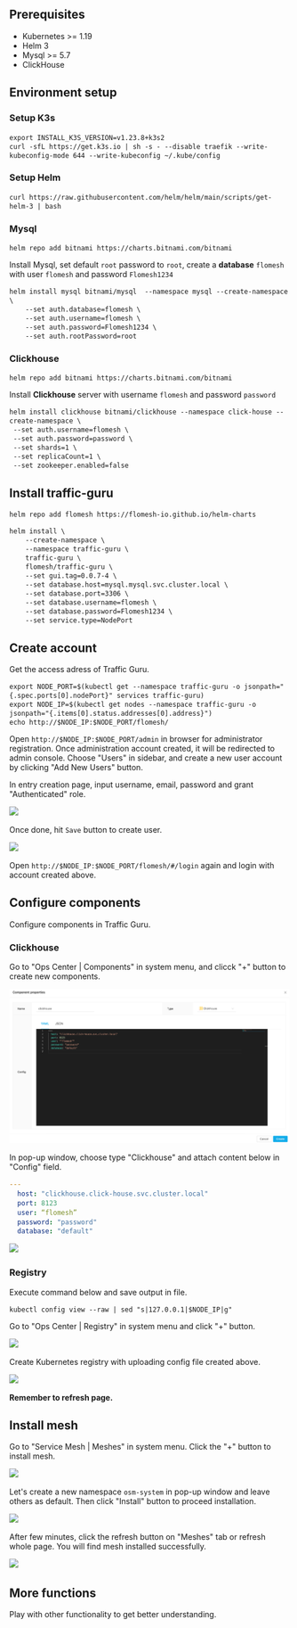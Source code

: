 ## Prerequisites

- Kubernetes  >= 1.19 
- Helm 3
- Mysql >= 5.7
- ClickHouse 

## Environment setup

### Setup K3s

```shell
export INSTALL_K3S_VERSION=v1.23.8+k3s2
curl -sfL https://get.k3s.io | sh -s - --disable traefik --write-kubeconfig-mode 644 --write-kubeconfig ~/.kube/config
```

### Setup Helm

```shell
curl https://raw.githubusercontent.com/helm/helm/main/scripts/get-helm-3 | bash
```

### Mysql

```shell
helm repo add bitnami https://charts.bitnami.com/bitnami
```

Install Mysql, set default `root` password to `root`, create a **database** `flomesh` with user `flomesh` and password `Flomesh1234`

```shell
helm install mysql bitnami/mysql  --namespace mysql --create-namespace  \
    --set auth.database=flomesh \
    --set auth.username=flomesh \
    --set auth.password=Flomesh1234 \
    --set auth.rootPassword=root
```

### Clickhouse

```shell
helm repo add bitnami https://charts.bitnami.com/bitnami
```

Install **Clickhouse** server with username `flomesh` and password `password`

```shell
helm install clickhouse bitnami/clickhouse --namespace click-house --create-namespace \
 --set auth.username=flomesh \
 --set auth.password=password \
 --set shards=1 \
 --set replicaCount=1 \
 --set zookeeper.enabled=false
```

## Install traffic-guru

```shell
helm repo add flomesh https://flomesh-io.github.io/helm-charts
```

```shell
helm install \
	--create-namespace \
	--namespace traffic-guru \
	traffic-guru \
	flomesh/traffic-guru \
	--set gui.tag=0.0.7-4 \
	--set database.host=mysql.mysql.svc.cluster.local \
	--set database.port=3306 \
	--set database.username=flomesh \
	--set database.password=Flomesh1234 \
	--set service.type=NodePort
```

## Create account

Get the access adress of Traffic Guru.

```shell
export NODE_PORT=$(kubectl get --namespace traffic-guru -o jsonpath="{.spec.ports[0].nodePort}" services traffic-guru)
export NODE_IP=$(kubectl get nodes --namespace traffic-guru -o jsonpath="{.items[0].status.addresses[0].address}")
echo http://$NODE_IP:$NODE_PORT/flomesh/
```

Open `http://$NODE_IP:$NODE_PORT/admin` in browser for administrator registration. Once administration account created, it will be redirected to admin console. Choose "Users" in sidebar, and create a new user account by clicking "Add New Users" button.

In entry creation page, input username, email, password and grant "Authenticated" role.

![](images/create-user.png)

Once done, hit `Save` button to create user.

![](images/user.png)

Open `http://$NODE_IP:$NODE_PORT/flomesh/#/login` again and login with account created above.

## Configure components

Configure components in Traffic Guru.

### Clickhouse

Go to "Ops Center | Components" in system menu, and clicck "+" button to create new components.

![](images/add-component.png)

In pop-up window, choose type "Clickhouse" and attach content below in "Config" field.

```yaml
---
  host: "clickhouse.click-house.svc.cluster.local"
  port: 8123
  user: “flomesh”
  password: "password"
  database: "default"
```

![](images/components.png)

### Registry

Execute command below and save output in file.

```shell
kubectl config view --raw | sed "s|127.0.0.1|$NODE_IP|g"
```

Go to "Ops Center | Registry" in system menu and click "+" button.

![](images/registry-menu.png)

Create Kubernetes registry with uploading config file created above.

![](images/add-registry.png)

**Remember to refresh page.**

## Install mesh

Go to "Service Mesh | Meshes" in system menu. Click the "+" button to install mesh.

![](images/add-servicemesh.png)

Let's create a new namespace `osm-system` in pop-up window and leave others as default. Then click "Install" button to proceed installation.

![](images/new-servicemesh.png)

After few minutes, click the refresh button on "Meshes" tab or refresh whole page. You will find mesh installed successfully.

![](images/service-meshes.png)

## More functions

Play with other functionality to get better understanding.